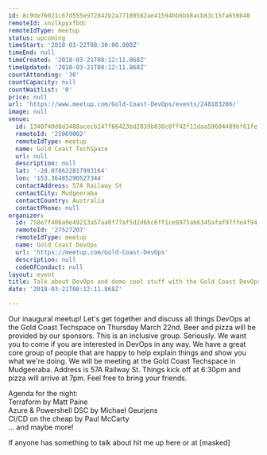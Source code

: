 ```yaml
---
id: 8c9de76021c67d555e972842b2a77180582ae41594bb6bb8acb83c15fa650840
remoteId: snzlkpyxfbdc
remoteIdType: meetup
status: upcoming
timeStart: '2018-03-22T08:30:00.000Z'
timeEnd: null
timeCreated: '2018-03-21T08:12:11.868Z'
timeUpdated: '2018-03-21T08:12:11.868Z'
countAttending: '30'
countCapacity: null
countWaitlist: '0'
price: null
url: 'https://www.meetup.com/Gold-Coast-DevOps/events/248183206/'
image: null
venue:
  id: 1340740d0d3488acecb247f66423bd2839b030c0ff42f11daa59604489bf61fe
  remoteId: '25069002'
  remoteIdType: meetup
  name: Gold Coast TechSpace
  url: null
  description: null
  lat: '-28.078622817993164'
  lon: '153.36485290527344'
  contactAddress: 57A Railway St
  contactCity: Mudgeeraba
  contactCountry: Australia
  contactPhone: null
organizer:
  id: 758e7f406a9e49213a57aa0f77af5d2d6bc6ff1ce8975ab6345afaf97ffe4f94
  remoteId: '27527207'
  remoteIdType: meetup
  name: Gold Coast DevOps
  url: 'https://meetup.com/Gold-Coast-DevOps'
  description: null
  codeOfConduct: null
layout: event
title: Talk about DevOps and demo cool stuff with the Gold Coast DevOps Meetup!
date: '2018-03-21T08:12:11.868Z'

---
```

<p>Our inaugural meetup! Let's get together and discuss all things DevOps at the Gold Coast Techspace on Thursday March 22nd. Beer and pizza will be provided by our sponsors. This is an inclusive group. Seriously. We want you to come if you are interested in DevOps in any way. We have a great core group of people that are happy to help explain things and show you what we're doing. We will be meeting at the Gold Coast Techspace in Mudgeeraba. Address is 57A Railway St. Things kick off at 6:30pm and pizza will arrive at 7pm. Feel free to bring your friends.</p> <p>Agenda for the night:<br/>Terraform by Matt Paine<br/>Azure &amp; Powershell DSC by Michael Geurjens<br/>CI/CD on the cheap by Paul McCarty<br/>... and maybe more!</p> <p>If anyone has something to talk about hit me up here or at [masked]</p>
